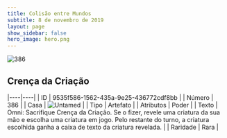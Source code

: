 ```yaml
---
title: Colisão entre Mundos
subtitle: 8 de novembro de 2019
layout: page
show_sidebar: false
hero_image: hero.png
---
```


![386](https://cdn.keyforgegame.com/media/card_front/pt/452_386_HHMF4V96C82H_pt.png)

## Crença da Criação

|----|----|
| ID | 9535f586-1562-435a-9e25-436772cdf8bb |
| Número | 386 |
| Casa | ![Untamed](https://archonarcana.com/images/thumb/b/bd/Untamed.png/22px-Untamed.png "Indomados") |
| Tipo | Artefato |
| Atributos | Poder |
| Texto | Omni: Sacrifique Crença da Criação. Se o fizer, revele uma criatura da sua mão e escolha uma criatura em jogo. Pelo restante do turno, a criatura escolhida ganha a caixa de texto da criatura revelada. |
| Raridade | Rara |
